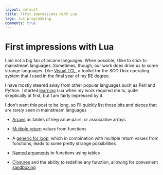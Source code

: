 ```yaml
---
layout: default
title: First impressions with Lua
tags: lua programming
comments: true
---
```

# First impressions with Lua

I am not a big fan of arcane languages. When possible, I like to stick to mainstream languages. Sometimes, though, our work does drive us to some strange languages. Like [Visual TCL](http://www.amazon.com/exec/obidos/ISBN=013461674X/u/7141-5908756-107481), a toolkit for the SCO Unix operating system that I used in the final year of my BE degree.

I have mostly steered away from other popular languages such as Perl and Python. I started [learning](http://www.lua.org/pil/) Lua when my work required me to, quite skeptically at first, but I am fairly impressed by it.

I don't want this post to be long, so I'll quickly list those bits and pieces that are rarely seen in mainstream languages

* [Arrays](http://www.lua.org/pil/2.5.html) as tables of key/value pairs, or associative arrays

* [Multiple return](http://www.lua.org/pil/5.1.html) values from functions

* A [generic for loop](http://www.lua.org/pil/4.3.5.html), which in combination with multiple return values from functions, leads to some pretty strange possibilities

* [Named arguments](http://www.lua.org/pil/5.3.html) to functions using tables

* [Closures](http://www.lua.org/pil/6.1.html) and the ability to redefine any function, allowing for convenient [sandboxing](http://lua-users.org/wiki/ScriptSecurity)
